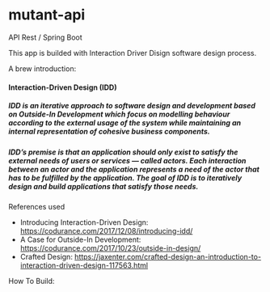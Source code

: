 # mutant-api
API Rest / Spring Boot 

This app is builded with Interaction Driver Disign software design process.

A brew introduction:
#### **Interaction-Driven Design (IDD)**
##### IDD is an iterative approach to software design and development based on Outside-In Development which focus on modelling behaviour according to the external usage of the system while maintaining an internal representation of cohesive business components.
##### IDD’s premise is that an application should only exist to satisfy the external needs of users or services — called actors. Each interaction between an actor and the application represents a need of the actor that has to be fulfilled by the application. The goal of IDD is to iteratively design and build applications that satisfy those needs.

References used
*   Introducing Interaction-Driven Design: 
    https://codurance.com/2017/12/08/introducing-idd/
*   A Case for Outside-In Development: 
    https://codurance.com/2017/10/23/outside-in-design/
*   Crafted Design:
    https://jaxenter.com/crafted-design-an-introduction-to-interaction-driven-design-117563.html
    

How To Build:
